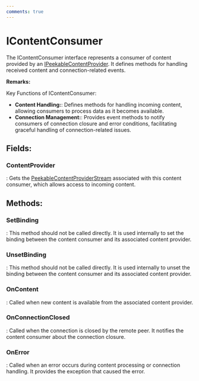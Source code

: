 ```yaml
---
comments: true
---
```

# IContentConsumer

The IContentConsumer interface represents a consumer of content provided by an [IPeekableContentProvider](IPeekableContentProvider.md). It defines methods for handling received content and connection-related events. 

**Remarks:**

Key Functions of IContentConsumer: 

- **Content Handling:**: Defines methods for handling incoming content, allowing consumers to process data as it becomes available. 
- **Connection Management:**: Provides event methods to notify consumers of connection closure and error conditions, facilitating graceful handling of connection-related issues. 



## **Fields**:
### **ContentProvider**
: Gets the [PeekableContentProviderStream](../Streams/PeekableContentProviderStream.md) associated with this content consumer, which allows access to incoming content. 
## **Methods**:

### **SetBinding**
: This method should not be called directly. It is used internally to set the binding between the content consumer and its associated content provider. 

### **UnsetBinding**
: This method should not be called directly. It is used internally to unset the binding between the content consumer and its associated content provider. 

### **OnContent**
: Called when new content is available from the associated content provider. 

### **OnConnectionClosed**
: Called when the connection is closed by the remote peer. It notifies the content consumer about the connection closure. 

### **OnError**
: Called when an error occurs during content processing or connection handling. It provides the exception that caused the error. 